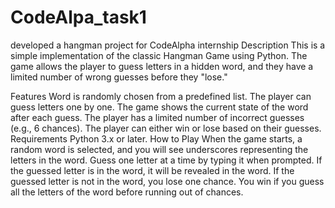 # CodeAlpa_task1
developed a  hangman project for CodeAlpha internship
Description
This is a simple implementation of the classic Hangman Game using Python. The game allows the player to guess letters in a hidden word, and they have a limited number of wrong guesses before they "lose."

Features
Word is randomly chosen from a predefined list.
The player can guess letters one by one.
The game shows the current state of the word after each guess.
The player has a limited number of incorrect guesses (e.g., 6 chances).
The player can either win or lose based on their guesses.
Requirements
Python 3.x or later.
How to Play
When the game starts, a random word is selected, and you will see underscores representing the letters in the word.
Guess one letter at a time by typing it when prompted.
If the guessed letter is in the word, it will be revealed in the word.
If the guessed letter is not in the word, you lose one chance.
You win if you guess all the letters of the word before running out of chances.
